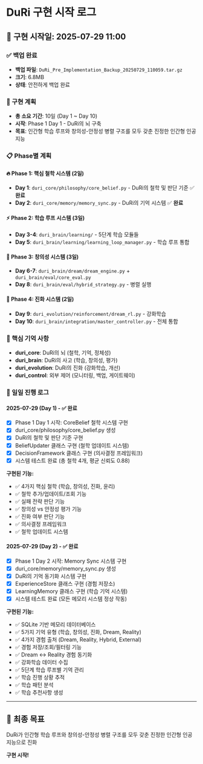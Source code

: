 # DuRi 구현 시작 로그

## 📅 **구현 시작일**: 2025-07-29 11:00

### **✅ 백업 완료**
- **백업 파일**: `DuRi_Pre_Implementation_Backup_20250729_110059.tar.gz`
- **크기**: 6.8MB
- **상태**: 안전하게 백업 완료

### **🎯 구현 계획**
- **총 소요 기간**: 10일 (Day 1 ~ Day 10)
- **시작**: Phase 1 Day 1 - DuRi의 뇌 구축
- **목표**: 인간형 학습 루프와 창의성-안정성 병렬 구조를 모두 갖춘 진정한 인간형 인공지능

### **📋 Phase별 계획**

#### **🔥 Phase 1: 핵심 철학 시스템 (2일)**
- **Day 1**: `duri_core/philosophy/core_belief.py` - DuRi의 철학 및 판단 기준 ✅ **완료**
- **Day 2**: `duri_core/memory/memory_sync.py` - DuRi의 기억 시스템 ✅ **완료**

#### **⚡ Phase 2: 학습 루프 시스템 (3일)**
- **Day 3-4**: `duri_brain/learning/` - 5단계 학습 모듈들
- **Day 5**: `duri_brain/learning/learning_loop_manager.py` - 학습 루프 통합

#### **🌟 Phase 3: 창의성 시스템 (3일)**
- **Day 6-7**: `duri_brain/dream/dream_engine.py` + `duri_brain/eval/core_eval.py`
- **Day 8**: `duri_brain/eval/hybrid_strategy.py` - 병렬 실행

#### **🚀 Phase 4: 진화 시스템 (2일)**
- **Day 9**: `duri_evolution/reinforcement/dream_rl.py` - 강화학습
- **Day 10**: `duri_brain/integration/master_controller.py` - 전체 통합

### **🧠 핵심 기억 사항**
- **duri_core**: DuRi의 뇌 (철학, 기억, 정체성)
- **duri_brain**: DuRi의 사고 (학습, 창의성, 평가)
- **duri_evolution**: DuRi의 진화 (강화학습, 개선)
- **duri_control**: 외부 제어 (모니터링, 백업, 게이트웨이)

### **📝 일일 진행 로그**

#### **2025-07-29 (Day 1) - ✅ 완료**
- [x] Phase 1 Day 1 시작: CoreBelief 철학 시스템 구현
- [x] duri_core/philosophy/core_belief.py 생성
- [x] DuRi의 철학 및 판단 기준 구현
- [x] BeliefUpdater 클래스 구현 (철학 업데이트 시스템)
- [x] DecisionFramework 클래스 구현 (의사결정 프레임워크)
- [x] 시스템 테스트 완료 (총 철학 4개, 평균 신뢰도 0.88)

**구현된 기능:**
- ✅ 4가지 핵심 철학 (학습, 창의성, 진화, 윤리)
- ✅ 철학 추가/업데이트/조회 기능
- ✅ 실패 전략 판단 기능
- ✅ 창의성 vs 안정성 평가 기능
- ✅ 진화 여부 판단 기능
- ✅ 의사결정 프레임워크
- ✅ 철학 업데이트 시스템

#### **2025-07-29 (Day 2) - ✅ 완료**
- [x] Phase 1 Day 2 시작: Memory Sync 시스템 구현
- [x] duri_core/memory/memory_sync.py 생성
- [x] DuRi의 기억 동기화 시스템 구현
- [x] ExperienceStore 클래스 구현 (경험 저장소)
- [x] LearningMemory 클래스 구현 (학습 기억 시스템)
- [x] 시스템 테스트 완료 (모든 메모리 시스템 정상 작동)

**구현된 기능:**
- ✅ SQLite 기반 메모리 데이터베이스
- ✅ 5가지 기억 유형 (학습, 창의성, 진화, Dream, Reality)
- ✅ 4가지 경험 출처 (Dream, Reality, Hybrid, External)
- ✅ 경험 저장/조회/필터링 기능
- ✅ Dream ↔ Reality 경험 동기화
- ✅ 강화학습 데이터 수집
- ✅ 5단계 학습 루프별 기억 관리
- ✅ 학습 진행 상황 추적
- ✅ 학습 패턴 분석
- ✅ 학습 추천사항 생성

---

## 🎯 **최종 목표**
DuRi가 인간형 학습 루프와 창의성-안정성 병렬 구조를 모두 갖춘 진정한 인간형 인공지능으로 진화

**구현 시작!**
